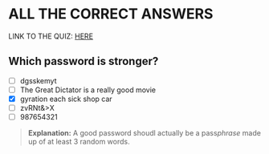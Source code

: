 # ALL THE CORRECT ANSWERS

LINK TO THE QUIZ: [HERE](https://form.jotform.com/200141776701346)

## Which password is stronger?

- [ ] dgsskemyt
- [ ] The Great Dictator is a really good movie
- [x] gyration each sick shop car
- [ ] zvRNt&>X
- [ ] 987654321

> **Explanation:** A good password shoudl actually be a pass*phrase* made up of at least 3 random words.

